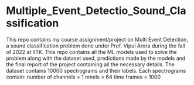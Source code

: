 # Multiple_Event_Detectio_Sound_Classification
This repo contains my course assignment/project on Multi Event Detection, a sound classification problem done under Prof. Vipul Arora during the fall of 2022 at IITK. This repo contains all the ML models used to solve the problem along with the dataset used, predictions made by the models and the final report of the project containing all the necessary details. The dataset contains 10000 spectrograms and their labels.  Each spectrograms contain: number of channels = 1 nmels = 64 time frames = 1000
